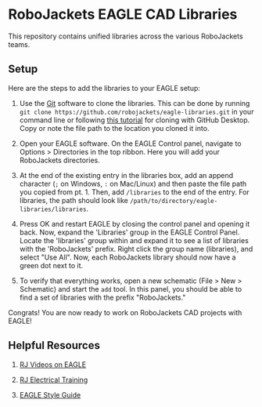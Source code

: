 # RoboJackets EAGLE CAD Libraries

This repository contains unified libraries across the various RoboJackets teams.

## Setup

Here are the steps to add the libraries to your EAGLE setup:

1. Use the [Git](https://git-scm.com) software to clone the libraries.  This can be done by running `git clone https://github.com/robojackets/eagle-libraries.git`
in your command line or following [this tutorial](https://help.github.com/en/desktop/contributing-to-projects/cloning-a-repository-from-github-to-github-desktop) for cloning with GitHub Desktop. Copy or note the file path to the location you cloned it into.

2. Open your EAGLE software. On the EAGLE Control panel, navigate to Options > Directories in the top ribbon. Here you will add your RoboJackets directories.

3. At the end of the existing entry in the libraries box, add an append character (`;` on Windows, `:` on Mac/Linux) and then paste the file path you copied from pt. 1. Then, add `/libraries` to the end of the entry. For libraries, the path should look like `/path/to/directory/eagle-libraries/libraries`.

4. Press OK and restart EAGLE by closing the control panel and opening it back. Now, expand the 'Libraries' group in the EAGLE Control Panel. Locate the 'libraries' group within and expand it to see a list of libraries with the 'RoboJackets' prefix. Right click the group name (libraries), and select "Use All". Now, each RoboJackets library should now have a green dot next to it.

5. To verify that everything works, open a new schematic (File > New > Schematic) and start the `add` tool. In this panel, you should be able to find a set of libraries with the prefix "RoboJackets."

Congrats! You are now ready to work on RoboJackets CAD projects with EAGLE!

## Helpful Resources

1. [RJ Videos on EAGLE](https://www.youtube.com/watch?v=2VtJ9Y4NA2E&list=PL1R5gSylLha2iQ7e9mwiXJDY2RXoM8HxK)

2. [RJ Electrical Training](https://github.com/RoboJackets/electrical-training)

3. [EAGLE Style Guide](https://wiki.robojackets.org/EAGLE_Style_Guide)

